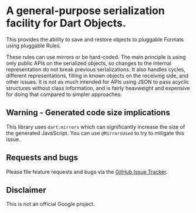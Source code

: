 # A general-purpose serialization facility for Dart Objects.

This provides the ability to save and restore objects to pluggable
Formats using pluggable Rules.

These rules can use mirrors or be hard-coded. The main principle
is using only public APIs on the serialized objects, so changes to the
internal representation do not break previous serializations. It also handles
cycles, different representations, filling in known objects on the 
receiving side, and other issues. It is not as much intended for
APIs using JSON to pass acyclic structures without class information,
and is fairly heavweight and expensive for doing that compared to simpler
approaches.

## Warning - Generated code size implications

This library uses `dart:mirrors` which can significantly increase the size
of the generated JavaScript. You can use `@MirrorsUsed` to try to mitigate
this issue.

## Requests and bugs

Please file feature requests and bugs via the [GitHub Issue Tracker][issues].

## Disclaimer

This is not an official Google project.

[issues]: https://github.com/google/serialization.dart/issues